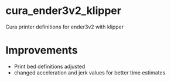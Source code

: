 # cura_ender3v2_klipper
Cura printer definitions for ender3v2 with klipper

Improvements
============
- Print bed definitions adjusted
- changed acceleration and jerk values for better time estimates
